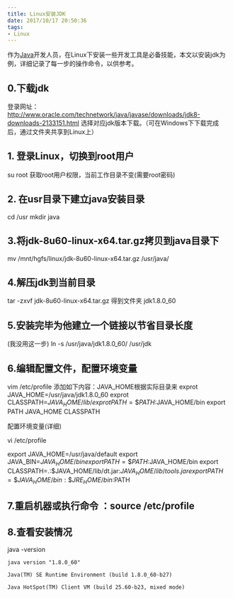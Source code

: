 ```yaml
---
title: Linux安装JDK
date: 2017/10/17 20:50:36
tags:
- Linux
---
```

作为[Java](http://lib.csdn.net/base/17)开发人员，在Linux下安装一些开发工具是必备技能，本文以安装jdk为例，详细记录了每一步的操作命令，以供参考。

## 0.下载jdk

登录网址：http://www.oracle.com/technetwork/java/javase/downloads/jdk8-downloads-2133151.html
选择对应jdk版本下载。（可在Windows下下载完成后，通过文件夹共享到Linux上）

<!--more-->

## 1. 登录Linux，切换到root用户

su root 获取root用户权限，当前工作目录不变(需要root密码)


## 2. 在usr目录下建立java安装目录

cd /usr
mkdir java

## 3.将jdk-8u60-linux-x64.tar.gz拷贝到java目录下

mv /mnt/hgfs/linux/jdk-8u60-linux-x64.tar.gz /usr/java/

## 4.解压jdk到当前目录

tar -zxvf jdk-8u60-linux-x64.tar.gz
得到文件夹 jdk1.8.0_60

## 5.安装完毕为他建立一个链接以节省目录长度

(我没用这一步)
ln -s /usr/java/jdk1.8.0_60/ /usr/jdk

## 6.编辑配置文件，配置环境变量

vim /etc/profile
添加如下内容：JAVA_HOME根据实际目录来
exprot JAVA_HOME=/usr/java/jdk1.8.0_60
exprot CLASSPATH=$JAVA_HOME/lib/
exprot PATH=\$PATH:$JAVA_HOME/bin
export PATH JAVA_HOME CLASSPATH

配置环境变量(详细)

vi /etc/profile

export JAVA_HOME=/usr/java/default
export JAVA_BIN=$JAVA_HOME/bin
export PATH=\$PATH:$JAVA_HOME/bin
export CLASSPATH=.:\$JAVA_HOME/lib/dt.jar:$JAVA_HOME/lib/tools.jar
export PATH=\$JAVA_HOME/bin:\$JRE_HOME/bin:$PATH

## 7.重启机器或执行命令 ：source /etc/profile

## 8.查看安装情况

java -version

```shell
java version "1.8.0_60"

Java(TM) SE Runtime Environment (build 1.8.0_60-b27)

Java HotSpot(TM) Client VM (build 25.60-b23, mixed mode)
```